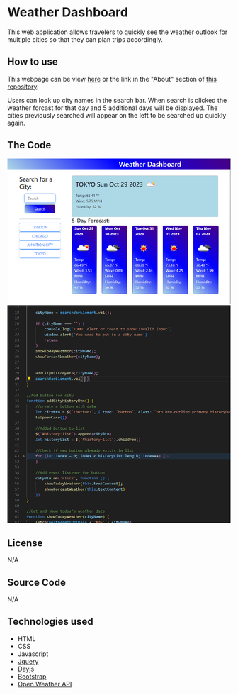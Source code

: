 # Weather Dashboard

This web application allows travelers to quickly see the weather outlook for multiple cities so that they can plan trips accordingly.

## How to use

This webpage can be view [here](https://kal-a11y.github.io/weather-dashboard/) or the link in the "About" section of [this repository](https://github.com/Kal-a11y/weather-dashboard).

Users can look up city names in the search bar. When search is clicked the weather forcast for that day and 5 additional days will be displayed. The cities previously searched will appear on the left to be searched up quickly again.

## The Code

![Example image 1 of Work schedule Page](./assets/images/example-img-1.PNG)
![Example image 2 of Work schedule Page](./assets/images/example-img-2.PNG)

## License

N/A

## Source Code

N/A 

## Technologies used

- HTML
- CSS
- Javascript
- [Jquery](https://api.jquery.com/)
- [Dayjs](https://day.js.org/)
- [Bootstrap](https://getbootstrap.com/)
- [Open Weather API](https://openweathermap.org/api)